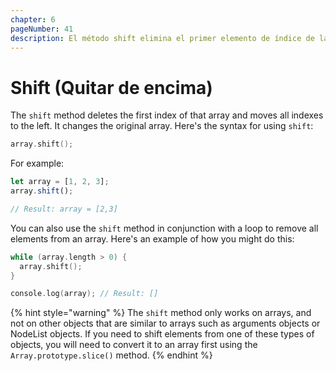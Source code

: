 ```yaml
---
chapter: 6
pageNumber: 41  
description: El método shift elimina el primer elemento de índice de la matriz y mueve todos los índices hacia la izquierda. Modifica la matriz original.
---
```

# Shift (Quitar de encima)

The `shift` method deletes the first index of that array and moves all indexes to the left. It changes the original array. Here's the syntax for using `shift`:

```c
array.shift();
```

For example:&#x20;

```javascript
let array = [1, 2, 3]; 
array.shift(); 

// Result: array = [2,3]
```

You can also use the `shift` method in conjunction with a loop to remove all elements from an array. Here's an example of how you might do this:

```c
while (array.length > 0) {
  array.shift();
}

console.log(array); // Result: []
```

{% hint style="warning" %}
The `shift` method only works on arrays, and not on other objects that are similar to arrays such as arguments objects or NodeList objects. If you need to shift elements from one of these types of objects, you will need to convert it to an array first using the `Array.prototype.slice()` method.
{% endhint %}
